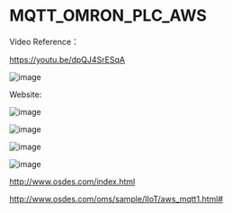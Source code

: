 # MQTT_OMRON_PLC_AWS

Video Reference：

https://youtu.be/dpQJ4SrESqA


![image](https://github.com/junxian428/MQTT_OMRON_PLC_AWS/assets/58724748/31923873-87a5-4167-b525-f528a0624aa8)

Website:

![image](https://github.com/junxian428/MQTT_OMRON_PLC_AWS/assets/58724748/3765c90f-3771-451d-954e-0f8c5066ebe4)

![image](https://github.com/junxian428/MQTT_OMRON_PLC_AWS/assets/58724748/0c4ae817-7c2c-47a2-b606-3eeadf41be0d)

![image](https://github.com/junxian428/MQTT_OMRON_PLC_AWS/assets/58724748/a268fd0c-1375-4e86-bfd9-f21265668e67)

![image](https://github.com/junxian428/MQTT_OMRON_PLC_AWS/assets/58724748/28eff264-0acf-4f20-8795-35f961642afb)

http://www.osdes.com/index.html

http://www.osdes.com/oms/sample/IIoT/aws_mqtt1.html#
